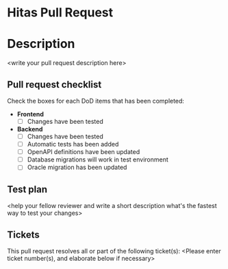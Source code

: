 # Hitas Pull Request

# Description

&lt;write your pull request description here&gt;

## Pull request checklist

Check the boxes for each DoD items that has been completed:

- **Frontend**
    - [ ] Changes have been tested
- **Backend**
    - [ ] Changes have been tested
    - [ ] Automatic tests has been added
    - [ ] OpenAPI definitions have been updated
    - [ ] Database migrations will work in test environment
    - [ ] Oracle migration has been updated

## Test plan

&lt;help your fellow reviewer and write a short description what's the fastest way to test your changes&gt;

## Tickets

This pull request resolves all or part of the following ticket(s): &lt;Please enter ticket number(s), and elaborate
below if necessary&gt;
